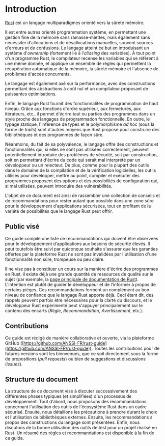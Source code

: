 # Introduction

[Rust](https://www.rust-lang.org) est un langage multiparadigmes orienté vers
la sûreté mémoire.

Il est entre autres orienté programmation système, en permettant une gestion
fine de la mémoire sans ramasse-miettes, mais également sans nécessiter
d'allocations et de désallocations manuelles, souvent sources d'erreurs et de
confusions. Le langage atteint ce but en introduisant un système
d'*ownership* (fortement lié à l'*aliasing* des variables). À tout point d'un
programme Rust, le compilateur recense les variables qui se réfèrent à une
même donnée, et applique un ensemble de règles qui permettent la récupération
automatique de la mémoire, la sûreté mémoire et l'absence de problèmes d'accès
concurrents.

Le langage est également axé sur la performance, avec des constructions
permettant des abstractions à coût nul et un compilateur proposant de puissantes
optimisations.

Enfin, le langage Rust fournit des fonctionnalités de programmation de
haut niveau. Grâce aux fonctions d'ordre supérieur, aux fermetures, aux
itérateurs, etc., il permet d'écrire tout ou parties des programmes dans un
style proche des langages de programmation fonctionnelle.
En outre, le typage statique, l'inférence de types et le polymorphisme
*ad hoc* (sous la forme de *traits*) sont d'autres moyens que Rust propose pour
construire des bibliothèques et des programmes de façon sûre.

Néanmoins, du fait de sa polyvalence, le langage offre des constructions et
fonctionnalités qui, si elles ne sont pas utilisées correctement, peuvent
potentiellement introduire des problèmes de sécurité, soit par construction,
soit en permettant d'écrire du code qui serait mal interprété par un développeur
ou un relecteur. De plus, comme pour la plupart des outils dans le domaine de la
compilation et de la vérification logicielles, les outils utilisés pour
développer, mettre au point, compiler et exécuter des programmes proposent des
options et des possibilités de configuration qui, si mal utilisées, peuvent
introduire des vulnérabilités.

L'objet de ce document est ainsi de rassembler une collection de conseils et de
recommandations pour rester autant que possible dans une zone sûre pour le
développement d'applications sécurisées, tout en profitant de la variété de
possibilités que le langage Rust peut offrir.

## Public visé

Ce guide compile une liste de recommandations qui doivent être observées pour
le développement d'applications aux besoins de sécurité élevés. Il peut
toutefois être suivi par quiconque souhaite s'assurer que les garanties offertes
par la plateforme Rust ne sont pas invalidées par l'utilisation d'une
fonctionnalité non sûre, trompeuse ou peu claire.

Il ne vise pas à constituer un cours sur la manière d'écrire des programmes en
Rust, il existe déjà une grande quantité de ressources de qualité sur le sujet
(par exemple, la [page principale de documentation de Rust](https://doc.rust-lang.org)).
L'intention est plutôt de guider le développeur et de l'informer à propos de
certains pièges. Ces recommandations forment un complément au bon niveau de
confiance que le langage Rust apporte déjà. Ceci étant dit, des rappels peuvent
parfois être nécessaires pour la clarté du discours, et le développeur Rust
expérimenté peut s'appuyer principalement sur le contenu des encarts (*Règle*,
*Recommandation*, *Avertissement*, etc.).

## Contributions

Ce guide est rédigé de manière collaborative et ouverte, via la plateforme
GitHub
([https://github.com/ANSSI-FR/rust-guide](https://github.com/ANSSI-FR/rust-guide)).
Toutes les contributions pour de futures versions sont les bienvenues, que ce
soit directement sous la forme de propositions (*pull requests*) ou bien de
suggestions et discussions (*issues*).

## Structure du document

La structure de ce document vise à discuter successivement des différentes
phases typiques (et simplifiées) d'un processus de développement. Tout d'abord,
nous proposons des recommandations concernant l'utilisation des outils de
l'écosystème Rust dans un cadre sécurisé. Ensuite, nous détaillons les
précautions à prendre durant le choix et l'utilisation de bibliothèques
externes. Ensuite, les recommandations à propos des constructions du langage
sont présentées. Enfin, nous discutons de la bonne utilisation des outils de
test <!-- TODO: et de *fuzzing*-->  pour un projet réalisé en Rust. Un résumé des règles et
recommandations est disponible à la fin de ce guide.
